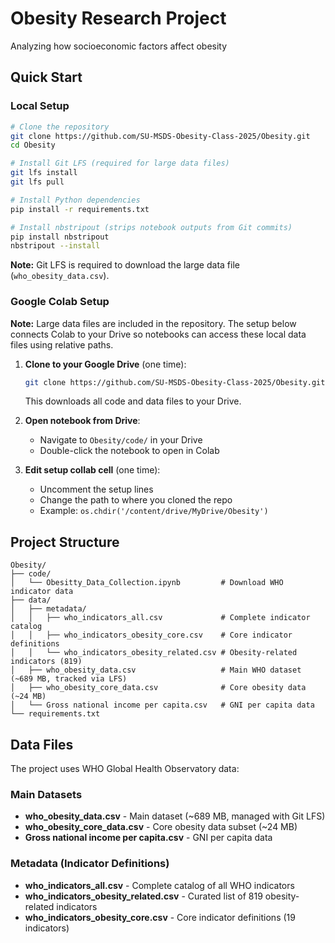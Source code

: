 # Obesity Research Project

Analyzing how socioeconomic factors affect obesity

## Quick Start

### Local Setup
```bash
# Clone the repository
git clone https://github.com/SU-MSDS-Obesity-Class-2025/Obesity.git
cd Obesity

# Install Git LFS (required for large data files)
git lfs install
git lfs pull

# Install Python dependencies
pip install -r requirements.txt

# Install nbstripout (strips notebook outputs from Git commits)
pip install nbstripout
nbstripout --install
```

**Note:** Git LFS is required to download the large data file (`who_obesity_data.csv`). 


### Google Colab Setup

**Note:** Large data files are included in the repository. The setup below connects Colab to your Drive so notebooks can access these local data files using relative paths.

1. **Clone to your Google Drive** (one time):
   ```bash
   git clone https://github.com/SU-MSDS-Obesity-Class-2025/Obesity.git
   ```
   This downloads all code and data files to your Drive.

2. **Open notebook from Drive**:
   - Navigate to `Obesity/code/` in your Drive
   - Double-click the notebook to open in Colab

3. **Edit setup collab cell** (one time):
   - Uncomment the setup lines
   - Change the path to where you cloned the repo
   - Example: `os.chdir('/content/drive/MyDrive/Obesity')`


## Project Structure

```
Obesity/
├── code/
│   └── Obesitty_Data_Collection.ipynb         # Download WHO indicator data
├── data/
│   ├── metadata/
│   │   ├── who_indicators_all.csv             # Complete indicator catalog
│   │   ├── who_indicators_obesity_core.csv    # Core indicator definitions
│   │   └── who_indicators_obesity_related.csv # Obesity-related indicators (819)
│   ├── who_obesity_data.csv                   # Main WHO dataset (~689 MB, tracked via LFS)
│   ├── who_obesity_core_data.csv              # Core obesity data (~24 MB)
│   └── Gross national income per capita.csv   # GNI per capita data
└── requirements.txt
```

## Data Files

The project uses WHO Global Health Observatory data:

### Main Datasets
- **who_obesity_data.csv** - Main dataset (~689 MB, managed with Git LFS)
- **who_obesity_core_data.csv** - Core obesity data subset (~24 MB)
- **Gross national income per capita.csv** - GNI per capita data

### Metadata (Indicator Definitions)
- **who_indicators_all.csv** - Complete catalog of all WHO indicators
- **who_indicators_obesity_related.csv** - Curated list of 819 obesity-related indicators
- **who_indicators_obesity_core.csv** - Core indicator definitions (19 indicators)



